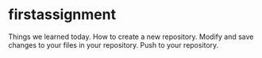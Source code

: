# firstassignment
Things we learned today. 
How to create a new repository.
Modify and save changes to your files in your repository.
Push to your repository.